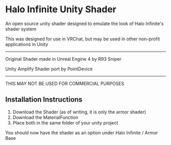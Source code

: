# Halo Infinite Unity Shader
An open source unity shader designed to emulate the look of Halo Infinite's shader system

This was designed for use in VRChat, but may be used in other non-profit applications in Unity

----------------------------------------------------------------------------------------------

Original Shader made in Unreal Engine 4 by R93 Sniper

Unity Amplify Shader port by PointDevice

----------------------------------------------------------------------------------------------

THIS MAY NOT BE USED FOR COMMERCIAL PURPOSES




Installation Instructions
----------------------------------------------------------------------------------------------
1. Download the Shader (as of writing, it is only the armor shader)
2. Download the MaterialFunction
3. Place both in the same folder of your unity project

You should now have the shader as an option under Halo Infinite / Armor Base
